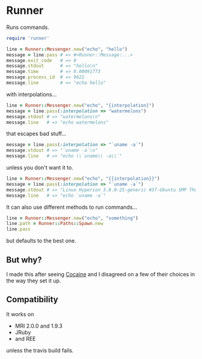 # Runner
Runs commands.

```Ruby
require 'runner'

line = Runner::Messenger.new("echo", "hello")
message = line.pass # => #<Runner::Message:...>
message.exit_code   # => 0
message.stdout      # => "hello\n"
message.time        # => 0.00091773
message.process_id  # => 9622
message.line        # => "echo hello"
```

with interpolations...
```Ruby
line = Runner::Messenger.new("echo", "{interpolation}")
message = line.pass(:interpolation => "watermelons")
message.stdout # => "watermelons\n"
message.line   # => "echo watermelons"
```

that escapes bad stuff...
```Ruby
message = line.pass(:interpolation => "`uname -a`")
message.stdout # => "`uname -a`\n"
message.line   # => "echo \\`uname\\ -a\\`"
```

unless you don't want it to.
```Ruby
line = Runner::Messenger.new("echo", "{{interpolation}}")
message = line.pass(:interpolation => "`uname -a`")
message.stdout # => "Linux Hyperion 3.8.0-25-generic #37-Ubuntu SMP Thu Jun 6 20:47:07 UTC 2013 x86_64 x86_64 x86_64 GNU/Linux\n"
message.line   # => "echo `uname -a`"
```

It can also use different methods to run commands...
```Ruby
line = Runner::Messenger.new("echo", "something")
line.path = Runner::Paths::Spawn.new
line.pass
```

but defaults to the best one.

## But why?
I made this after seeing [Cocaine](https://github.com/thoughtbot/cocaine) and I disagreed
on a few of their choices in the way they set it up.

## Compatibility
It works on

- MRI 2.0.0 and 1.9.3
- JRuby
- and REE

unless the travis build fails.
